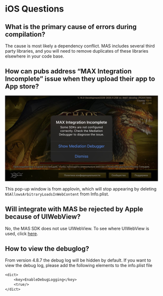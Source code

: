 # iOS Questions

## What is the primary cause of errors during compilation?

The cause is most likely a dependency conflict. MAS includes several third party libraries, and you will need to remove duplicates of these libraries elsewhere in your code base. 

## How can pubs address “MAX Integration Incomplete” issue when they upload their app to App store?

![](./../resource/applovin-max-debugger.png)

This pop-up window is from applovin, which will stop appearing by deleting `NSAllowsArbitraryLoadsInWebContent` from Info.plist. 

## Will integrate with MAS be rejected by Apple because of UIWebView?

No, the MAS SDK does not use UIWebView. To see where UIWebView is used, click [here](https://levelup.gitconnected.com/how-to-find-and-remove-uiwebview-uses-in-your-ios-app-d9395f7baacc).

## How to view the debuglog?
From version 4.8.7 the debug log will be hidden by default. If you want to view the debug log, please add the following elements to the info.plist file

```
<dict>
    <key>EnableDebugLogging</key>
    <true/>
</dict>
```